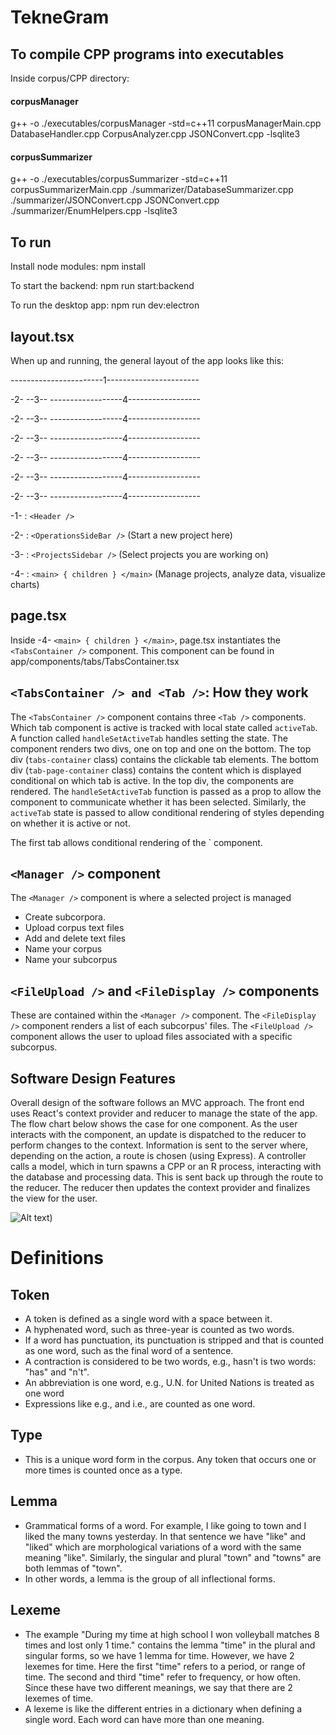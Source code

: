 # TekneGram

## To compile CPP programs into executables
Inside corpus/CPP directory:

#### corpusManager
g++ -o ./executables/corpusManager -std=c++11 corpusManagerMain.cpp DatabaseHandler.cpp CorpusAnalyzer.cpp JSONConvert.cpp -lsqlite3

#### corpusSummarizer
g++ -o ./executables/corpusSummarizer -std=c++11 corpusSummarizerMain.cpp ./summarizer/DatabaseSummarizer.cpp ./summarizer/JSONConvert.cpp JSONConvert.cpp ./summarizer/EnumHelpers.cpp -lsqlite3

## To run
Install node modules: npm install

To start the backend: npm run start:backend

To run the desktop app: npm run dev:electron

## layout.tsx
When up and running, the general layout of the app looks like this:

-----------------------1-----------------------

-2- --3-- ------------------4------------------

-2- --3-- ------------------4------------------

-2- --3-- ------------------4------------------

-2- --3-- ------------------4------------------

-2- --3-- ------------------4------------------

-2- --3-- ------------------4------------------

-1- : `<Header />`

-2- : `<OperationsSideBar />` (Start a new project here)

-3- : `<ProjectsSidebar />` (Select projects you are working on)

-4- : `<main> { children } </main>` (Manage projects, analyze data, visualize charts)

## page.tsx
Inside -4- `<main> { children } </main>`, page.tsx instantiates the `<TabsContainer />` component. This component can be found in app/components/tabs/TabsContainer.tsx

## `<TabsContainer /> and <Tab />`: How they work
The `<TabsContainer />` component contains three `<Tab />` components. Which tab component is active is tracked with local state called `activeTab`. A function called `handleSetActiveTab` handles setting the state. The component renders two divs, one on top and one on the bottom. The top div (`tabs-container` class) contains the clickable tab elements. The bottom div (`tab-page-container` class) contains the content which is displayed conditional on which tab is active. In the top div, the <Tab /> components are rendered. The `handleSetActiveTab` function is passed as a prop to allow the component to communicate whether it has been selected. Similarly, the `activeTab` state is passed to allow conditional rendering of styles depending on whether it is active or not.

The first tab allows conditional rendering of the `<Manager /> component.

## `<Manager />` component
The `<Manager />` component is where a selected project is managed
* Create subcorpora.
* Upload corpus text files
* Add and delete text files
* Name your corpus
* Name your subcorpus

## `<FileUpload />` and `<FileDisplay />` components
These are contained within the `<Manager />` component. The `<FileDisplay />` component renders a list of each subcorpus' files. The `<FileUpload />` component allows the user to upload files associated with a specific subcorpus.

## Software Design Features
Overall design of the software follows an MVC approach. The front end uses React's context provider and reducer to manage the state of the app. The flow chart below shows the case for one component. As the user interacts with the component, an update is dispatched to the reducer to perform changes to the context. Information is sent to the server where, depending on the action, a route is chosen (using Express). A controller calls a model, which in turn spawns a CPP or an R process, interacting with the database and processing data. This is sent back up through the route to the reducer. The reducer then updates the context provider and finalizes the view for the user.

![Alt text](Flowchart.png))

# Definitions
## Token
* A token is defined as a single word with a space between it.
* A hyphenated word, such as three-year is counted as two words.
* If a word has punctuation, its punctuation is stripped and that is counted as one word, such as the final word of a sentence.
* A contraction is considered to be two words, e.g., hasn't is two words: "has" and "n't".
* An abbreviation is one word, e.g., U.N. for United Nations is treated as one word
* Expressions like e.g., and i.e., are counted as one word.

## Type
* This is a unique word form in the corpus. Any token that occurs one or more times is counted once as a type.

## Lemma
* Grammatical forms of a word. For example, I like going to town and I liked the many towns yesterday. In that sentence we have "like" and "liked" which are morphological variations of a word with the same meaning "like". Similarly, the singular and plural "town" and "towns" are both lemmas of "town".
* In other words, a lemma is the group of all inflectional forms.

## Lexeme
* The example "During my time at high school I won volleyball matches 8 times and lost only 1 time." contains the lemma "time" in the plural and singular forms, so we have 1 lemma for time. However, we have 2 lexemes for time. Here the first "time" refers to a period, or range of time. The second and third "time" refer to frequency, or how often. Since these have two different meanings, we say that there are 2 lexemes of time.
* A lexeme is like the different entries in a dictionary when defining a single word. Each word can have more than one meaning.